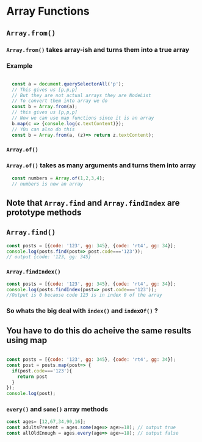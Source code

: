 # Array Functions

## `Array.from()`


### `Array.from()` takes array-ish and turns them into a true array

### Example

```javascript

  const a = document.querySelectorAll('p');
  // This gives us [p,p,p]
  // But they are not actual arrays they are NodeList
  // To convert them into array we do
  const b = Array.from(a);
  // this gives us [p,p,p]
  // Now we can use map functions since it is an array
  b.map(c => {console.log(c.textContent)});
  // YOu can also do this 
  const b = Array.from(a, (z)=> return z.textContent);
```

### `Array.of()`

### `Array.of()` takes as many arguments and turns them into array 

```javascript
  const numbers = Array.of(1,2,3,4);
  // numbers is now an array
```

## Note that `Array.find` and `Array.findIndex` are prototype methods

## `Array.find()`


```javascript
const posts = [{code: '123', gg: 345}, {code: 'rt4', gg: 34}];
console.log(posts.find(post=> post.code==='123'));
// output {code: '123, gg: 345}
```

### `Array.findIndex()`

```javascript
const posts = [{code: '123', gg: 345}, {code: 'rt4', gg: 34}];
console.log(posts.findIndex(post=> post.code==='123'));
//Output is 0 because code 123 is in index 0 of the array
```

### So whats the big deal with `index()` and  `indexOf()` ?

## You have to do this do acheive the same results using map

```javascript

const posts = [{code: '123', gg: 345}, {code: 'rt4', gg: 34}];
const post = posts.map(post=> {
  if(post.code==='123'){
    return post
  }
});
console.log(post);

```

### `every()` and `some()` array methods

```javascript 
const ages= [12,67,34,90,16];
const adultsPresent = ages.some(age=> age>=18); // output true
const allOldEnough = ages.every(age=> age>=18); // output false 




```

